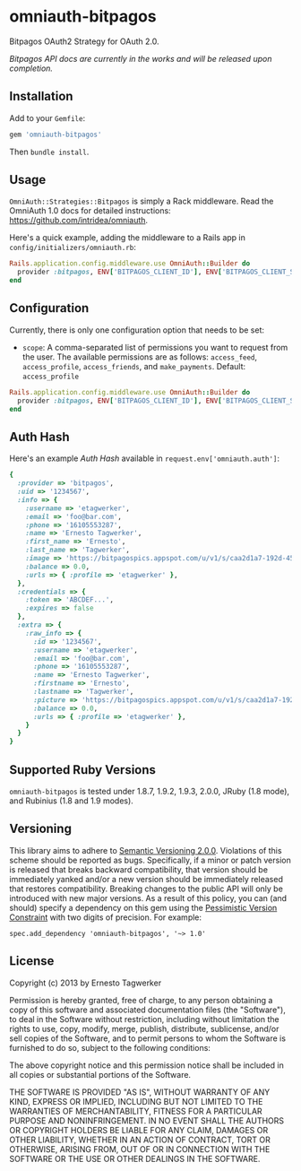 omniauth-bitpagos
==============

Bitpagos OAuth2 Strategy for OAuth 2.0.

*Bitpagos API docs are currently in the works and will be released upon completion.*

## Installation

Add to your `Gemfile`:

```ruby
gem 'omniauth-bitpagos'
```

Then `bundle install`.


## Usage

`OmniAuth::Strategies::Bitpagos` is simply a Rack middleware. Read the OmniAuth 1.0 docs for detailed instructions: https://github.com/intridea/omniauth.

Here's a quick example, adding the middleware to a Rails app in `config/initializers/omniauth.rb`:

```ruby
Rails.application.config.middleware.use OmniAuth::Builder do
  provider :bitpagos, ENV['BITPAGOS_CLIENT_ID'], ENV['BITPAGOS_CLIENT_SECRET']
end
```

## Configuration

Currently, there is only one configuration option that needs to be set:

* `scope`: A comma-separated list of permissions you want to request from the user. The available permissions are as follows: `access_feed`, `access_profile`, `access_friends`, and `make_payments`.  Default: `access_profile`

```ruby
Rails.application.config.middleware.use OmniAuth::Builder do
  provider :bitpagos, ENV['BITPAGOS_CLIENT_ID'], ENV['BITPAGOS_CLIENT_SECRET'], :scope => 'access_profile,make_payments'
end
```

## Auth Hash

Here's an example *Auth Hash* available in `request.env['omniauth.auth']`:

```ruby
{
  :provider => 'bitpagos',
  :uid => '1234567',
  :info => {
    :username => 'etagwerker',
    :email => 'foo@bar.com',
    :phone => '16105553287',
    :name => 'Ernesto Tagwerker',
    :first_name => 'Ernesto',
    :last_name => 'Tagwerker',
    :image => 'https://bitpagospics.appspot.com/u/v1/s/caa2d1a7-192d-4516-bfef-4ef8a1cd9dbe',
    :balance => 0.0,
    :urls => { :profile => 'etagwerker' },
  },
  :credentials => {
    :token => 'ABCDEF...',
    :expires => false
  },
  :extra => {
    :raw_info => {
      :id => '1234567',
      :username => 'etagwerker',
      :email => 'foo@bar.com',
      :phone => '16105553287',
      :name => 'Ernesto Tagwerker',
      :firstname => 'Ernesto',
      :lastname => 'Tagwerker',
      :picture => 'https://bitpagospics.appspot.com/u/v1/s/caa2d1a7-192d-4516-bfef-4ef8a1cd9dbe',
      :balance => 0.0,
      :urls => { :profile => 'etagwerker' },
    }
  }
}
```

## Supported Ruby Versions
`omniauth-bitpagos` is tested under 1.8.7, 1.9.2, 1.9.3, 2.0.0, JRuby (1.8 mode), and Rubinius
(1.8 and 1.9 modes).

## Versioning
This library aims to adhere to [Semantic Versioning 2.0.0][semver]. Violations
of this scheme should be reported as bugs. Specifically, if a minor or patch
version is released that breaks backward compatibility, that version should be
immediately yanked and/or a new version should be immediately released that
restores compatibility. Breaking changes to the public API will only be
introduced with new major versions. As a result of this policy, you can (and
should) specify a dependency on this gem using the [Pessimistic Version
Constraint][pvc] with two digits of precision. For example:

    spec.add_dependency 'omniauth-bitpagos', '~> 1.0'

[semver]: http://semver.org/
[pvc]: http://docs.rubygems.org/read/chapter/16#page74


## License

Copyright (c) 2013 by Ernesto Tagwerker

Permission is hereby granted, free of charge, to any person obtaining a copy of this software and associated documentation files (the "Software"), to deal in the Software without restriction, including without limitation the rights to use, copy, modify, merge, publish, distribute, sublicense, and/or sell copies of the Software, and to permit persons to whom the Software is furnished to do so, subject to the following conditions:

The above copyright notice and this permission notice shall be included in all copies or substantial portions of the Software.

THE SOFTWARE IS PROVIDED "AS IS", WITHOUT WARRANTY OF ANY KIND, EXPRESS OR IMPLIED, INCLUDING BUT NOT LIMITED TO THE WARRANTIES OF MERCHANTABILITY, FITNESS FOR A PARTICULAR PURPOSE AND NONINFRINGEMENT. IN NO EVENT SHALL THE AUTHORS OR COPYRIGHT HOLDERS BE LIABLE FOR ANY CLAIM, DAMAGES OR OTHER LIABILITY, WHETHER IN AN ACTION OF CONTRACT, TORT OR OTHERWISE, ARISING FROM, OUT OF OR IN CONNECTION WITH THE SOFTWARE OR THE USE OR OTHER DEALINGS IN THE SOFTWARE.
